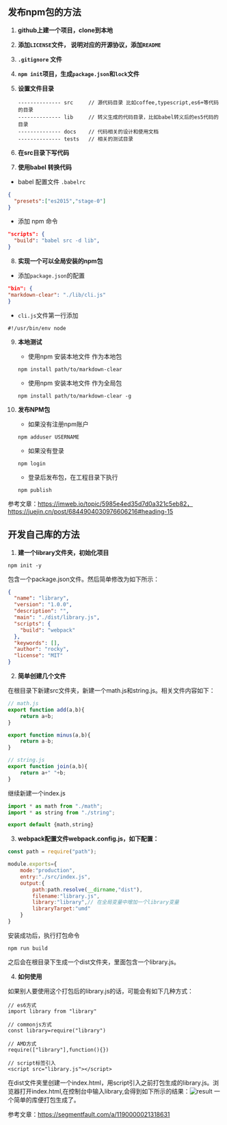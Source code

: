 ## 发布npm包的方法

1. **github上建一个项目，clone到本地**

2.  **添加`LICENSE`文件， 说明对应的开源协议，添加`README`**

3. **`.gitignore` 文件**

4. **`npm init`项目，生成`package.json`和`lock`文件**

5. **设置文件目录**

   ``` 
   -------------- src     // 源代码目录 比如coffee,typescript,es6+等代码的目录
   -------------- lib     // 转义生成的代码目录，比如babel转义后的es5代码的目录
   -------------- docs    // 代码相关的设计和使用文档
   -------------- tests   // 相关的测试目录
   ```

6. **在src目录下写代码**

7.  **使用babel 转换代码**

   - babel 配置文件 `.babelrc`

   ```json
   {
     "presets":["es2015","stage-0"]
   }
   ```

   - 添加 npm 命令

   ```json
   "scripts": {
     "build": "babel src -d lib",
   }
   ```

8.  **实现一个可以全局安装的npm包**

   - 添加`package.json`的配置

   ```json
   "bin": {
   "markdown-clear": "./lib/cli.js"
   }
   ```

   - `cli.js`文件第一行添加

   ```
   #!/usr/bin/env node
   ```

9. **本地测试**

   - 使用npm 安装本地文件 作为本地包

   ```
   npm install path/to/markdown-clear
   ```

   - 使用npm 安装本地文件 作为全局包

   ```
   npm install path/to/markdown-clear -g
   ```

10. **发布NPM包**

    - 如果没有注册npm账户

    ```
    npm adduser USERNAME
    ```

    - 如果没有登录

    ```
    npm login
    ```

    - 登录后发布包，在工程目录下执行

    ```
    npm publish
    ```

参考文章：https://imweb.io/topic/5985e4ed35d7d0a321c5eb82，https://juejin.cn/post/6844904030976606216#heading-15

## 开发自己库的方法

1. **建一个library文件夹，初始化项目**

```
npm init -y
```

包含一个package.json文件。然后简单修改为如下所示：

```json
{
  "name": "library",
  "version": "1.0.0",
  "description": "",
  "main": "./dist/library.js",
  "scripts": {
    "build": "webpack"
  },
  "keywords": [],
  "author": "rocky",
  "license": "MIT"
}
```

2. **简单创建几个文件**

在根目录下新建src文件夹，新建一个math.js和string.js。相关文件内容如下：

```js
// math.js
export function add(a,b){
    return a+b;
}

export function minus(a,b){
    return a-b;
}

// string.js
export function join(a,b){
    return a+" "+b;
}
```

继续新建一个index.js

```js
import * as math from "./math";
import * as string from "./string";

export default {math,string}
```

3. **webpack配置文件webpack.config.js，如下配置：**

```js
const path = require("path");

module.exports={
    mode:"production",
    entry:"./src/index.js",
    output:{
        path:path.resolve(__dirname,"dist"),
        filename:"library.js",
        library:"library",// 在全局变量中增加一个library变量
        libraryTarget:"umd"
    }
}
```

安装成功后，执行打包命令

```
npm run build
```

之后会在根目录下生成一个dist文件夹，里面包含一个library.js。

4. **如何使用**

如果别人要使用这个打包后的library.js的话，可能会有如下几种方式：

```
// es6方式
import library from "library"

// commonjs方式
const library=require("library")

// AMD方式
require(["library"],function(){})

// script标签引入
<script src="library.js"></script>
```

在dist文件夹里创建一个index.html，用script引入之前打包生成的library.js。浏览器打开index.html,在控制台中输入library,会得到如下所示的结果：![result](https://segmentfault.com/img/remote/1460000021318634)
一个简单的库便打包生成了。

参考文章：https://segmentfault.com/a/1190000021318631